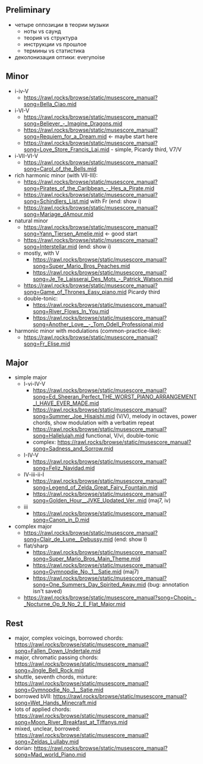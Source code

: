 
Preliminary
---

- четыре оппозиции в теории музыки
   - ноты vs саунд
   - теория vs структура
   - инструкции vs прошлое
   - термины vs статистика
- деколонизация оптики: everynoise

Minor
---

- i-iv-V
   - https://rawl.rocks/browse/static/musescore_manual?song=Bella_Ciao.mid 
- i-VI-V
   - https://rawl.rocks/browse/static/musescore_manual?song=Believer_-_Imagine_Dragons.mid
   - https://rawl.rocks/browse/static/musescore_manual?song=Requiem_for_a_Dream.mid <- maybe start here
   - https://rawl.rocks/browse/static/musescore_manual?song=Love_Store_Francis_Lai.mid - simple, Picardy third, V7/V
- i-VII-VI-V
  - https://rawl.rocks/browse/static/musescore_manual?song=Carol_of_the_Bells.mid
- rich harmonic minor (with VII-III):
   - https://rawl.rocks/browse/static/musescore_manual?song=Pirates_of_the_Caribbean_-_Hes_a_Pirate.mid
   - https://rawl.rocks/browse/static/musescore_manual?song=Schindlers_List.mid with Fr (end: show i)
   - https://rawl.rocks/browse/static/musescore_manual?song=Mariage_dAmour.mid
- natural minor
   - https://rawl.rocks/browse/static/musescore_manual?song=Yann_Tiersen_Amelie.mid <- good start
   - https://rawl.rocks/browse/static/musescore_manual?song=Interstellar.mid (end: show i)
   - mostly, with V
      - https://rawl.rocks/browse/static/musescore_manual?song=Super_Mario_Bros_Peaches.mid
      - https://rawl.rocks/browse/static/musescore_manual?song=Je_Te_Laisserai_Des_Mots_-_Patrick_Watson.mid
   - https://rawl.rocks/browse/static/musescore_manual?song=Game_of_Thrones_Easy_piano.mid Picardy third
   - double-tonic:
      - https://rawl.rocks/browse/static/musescore_manual?song=River_Flows_In_You.mid
      - https://rawl.rocks/browse/static/musescore_manual?song=Another_Love__-_Tom_Odell_Professional.mid
- harmonic minor with modulations (common-practice-like):
   - https://rawl.rocks/browse/static/musescore_manual?song=Fr_Elise.mid

Major
---

- simple major
   - I-vi-IV-V
      - https://rawl.rocks/browse/static/musescore_manual?song=Ed_Sheeran_Perfect_THE_WORST_PIANO_ARRANGEMENT_I_HAVE_EVER_MADE.mid
      - https://rawl.rocks/browse/static/musescore_manual?song=Summer_Joe_Hisaishi.mid (V/V), melody in octaves, power chords, show modulation with a verbatim repeat
      - https://rawl.rocks/browse/static/musescore_manual?song=Hallelujah.mid functional, V/vi, double-tonic
      - complex: https://rawl.rocks/browse/static/musescore_manual?song=Sadness_and_Sorrow.mid
   - I-IV-V
      - https://rawl.rocks/browse/static/musescore_manual?song=Feliz_Navidad.mid
   - IV-iii-ii-I
      - https://rawl.rocks/browse/static/musescore_manual?song=Legend_of_Zelda_Great_Fairy_Fountain.mid
      - https://rawl.rocks/browse/static/musescore_manual?song=Golden_Hour__JVKE_Updated_Ver..mid (maj7, iv)
   - iii
      - https://rawl.rocks/browse/static/musescore_manual?song=Canon_in_D.mid
- complex major
   - https://rawl.rocks/browse/static/musescore_manual?song=Clair_de_Lune__Debussy.mid (end: show I)
   - flat/sharp
      - https://rawl.rocks/browse/static/musescore_manual?song=Super_Mario_Bros_Main_Theme.mid
      - https://rawl.rocks/browse/static/musescore_manual?song=Gymnopdie_No._1__Satie.mid (maj7)
      - https://rawl.rocks/browse/static/musescore_manual?song=One_Summers_Day_Spirited_Away.mid (bug: annotation isn't saved)
   - https://rawl.rocks/browse/static/musescore_manual?song=Chopin_-_Nocturne_Op_9_No_2_E_Flat_Major.mid



Rest
---

- major, complex voicings, borrowed chords: https://rawl.rocks/browse/static/musescore_manual?song=Fallen_Down_Undertale.mid
- major, chromatic passing chords: https://rawl.rocks/browse/static/musescore_manual?song=Jingle_Bell_Rock.mid
- shuttle, seventh chords, mixture: https://rawl.rocks/browse/static/musescore_manual?song=Gymnopdie_No._1__Satie.mid
- borrowed bVII: https://rawl.rocks/browse/static/musescore_manual?song=Wet_Hands_Minecraft.mid
- lots of applied chords: https://rawl.rocks/browse/static/musescore_manual?song=Moon_River_Breakfast_at_Tiffanys.mid
- mixed, unclear, borrowed: https://rawl.rocks/browse/static/musescore_manual?song=Zeldas_Lullaby.mid
- dorian: https://rawl.rocks/browse/static/musescore_manual?song=Mad_world_Piano.mid

